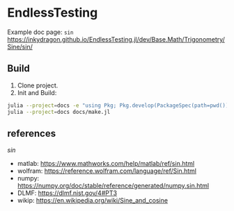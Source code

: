 # EndlessTesting

Example doc page: `sin` https://inkydragon.github.io/EndlessTesting.jl/dev/Base.Math/Trigonometry/Sine/sin/


## Build
1. Clone project.
2. Init and Build:
```sh
julia --project=docs -e "using Pkg; Pkg.develop(PackageSpec(path=pwd())); Pkg.instantiate();"
julia --project=docs docs/make.jl
```

## references
*sin*
- matlab:   https://www.mathworks.com/help/matlab/ref/sin.html
- wolfram:  https://reference.wolfram.com/language/ref/Sin.html
- numpy:    https://numpy.org/doc/stable/reference/generated/numpy.sin.html
- DLMF:     https://dlmf.nist.gov/4#PT3
- wikip:    https://en.wikipedia.org/wiki/Sine_and_cosine
